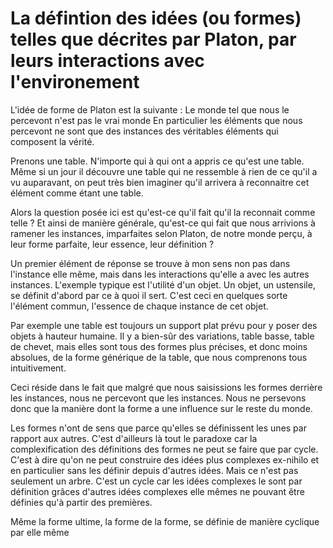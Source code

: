# La défintion des idées (ou formes) telles que décrites par Platon, par leurs interactions avec l'environement

L'idée de forme de Platon est la suivante :
Le monde tel que nous le percevont n'est pas le vrai monde
En particulier les éléments que nous percevont ne sont que des instances
des véritables éléments qui composent la vérité.

Prenons une table.
N'importe qui à qui ont a appris ce qu'est une table.
Même si un jour il découvre une table qui ne ressemble à rien
de ce qu'il a vu auparavant,
on peut très bien imaginer qu'il arrivera à reconnaitre cet élément
comme étant une table.

Alors la question posée ici est qu'est-ce qu'il fait qu'il la reconnait 
comme telle ?
Et ainsi de manière générale,
qu'est-ce qui fait que nous arrivions à ramener les instances,
imparfaites selon Platon, de notre monde perçu,
à leur forme parfaite, leur essence, leur définition ?

Un premier élément de réponse se trouve à mon sens non pas dans l'instance elle même, mais dans les interactions qu'elle a avec les autres instances.
L'exemple typique est l'utilité d'un objet.
Un objet, un ustensile, se définit d'abord par ce à quoi il sert.
C'est ceci en quelques sorte l'élément commun, l'essence de chaque instance
de cet objet.

Par exemple une table est toujours un support plat prévu pour y poser des objets à hauteur humaine.
Il y a bien-sûr des variations,
table basse, table de chevet,
mais elles sont tous des formes plus précises, et donc moins absolues,
de la forme générique de la table, que nous comprenons tous intuitivement.

Ceci réside dans le fait que malgré que nous saisissions les formes
derrière les instances,
nous ne percevont que les instances.
Nous ne persevons donc que la manière dont la forme a une influence sur le reste du monde.

Les formes n'ont de sens que parce qu'elles se définissent les unes par rapport aux autres.
C'est d'ailleurs là tout le paradoxe car la complexification des définitions des formes ne peut se faire que par cycle.
C'est à dire qu'on ne peut construire des idées plus complexes ex-nihilo
et en particulier sans les définir depuis d'autres idées.
Mais ce n'est pas seulement un arbre.
C'est un cycle car les idées complexes le sont par définition grâces d'autres idées complexes elle mêmes ne pouvant être définies qu'à partir des premières.

Même la forme ultime, la forme de la forme, se définie de manière cyclique par elle même


